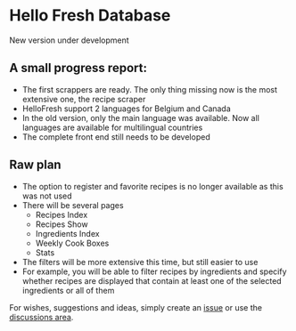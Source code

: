 # Hello Fresh Database

New version under development

## A small progress report:

* The first scrappers are ready. The only thing missing now is the most extensive one, the recipe scraper
* HelloFresh support 2 languages for Belgium and Canada
* In the old version, only the main language was available. Now all languages are available for multilingual countries
* The complete front end still needs to be developed

## Raw plan

* The option to register and favorite recipes is no longer available as this was not used
* There will be several pages
    * Recipes Index
    * Recipes Show
    * Ingredients Index
    * Weekly Cook Boxes
    * Stats
* The filters will be more extensive this time, but still easier to use
* For example, you will be able to filter recipes by ingredients and specify whether recipes are displayed that contain
  at least one of the selected ingredients or all of them

For wishes, suggestions and ideas, simply create an [issue](https://github.com/Muetze42/hellofresh-database/issues) or
use the [discussions area](https://github.com/Muetze42/hellofresh-database/discussions).
